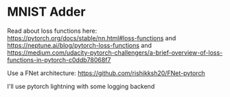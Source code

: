 # MNIST Adder

Read about loss functions here: https://pytorch.org/docs/stable/nn.html#loss-functions and https://neptune.ai/blog/pytorch-loss-functions and https://medium.com/udacity-pytorch-challengers/a-brief-overview-of-loss-functions-in-pytorch-c0ddb78068f7

Use a FNet architecture: https://github.com/rishikksh20/FNet-pytorch

I'll use pytorch lightning with some logging backend

